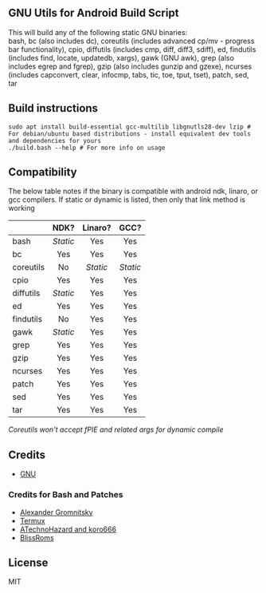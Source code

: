 ## GNU Utils for Android Build Script ##

This will build any of the following static GNU binaries:<br/>
bash, bc (also includes dc), coreutils (includes advanced cp/mv - progress bar functionality), cpio, diffutils (includes cmp, diff, diff3, sdiff), ed, findutils (includes find, locate, updatedb, xargs), gawk (GNU awk), grep (also includes egrep and fgrep), gzip (also includes gunzip and gzexe), ncurses (includes capconvert, clear, infocmp, tabs, tic, toe, tput, tset), patch, sed, tar

## Build instructions

```
sudo apt install build-essential gcc-multilib libgnutls28-dev lzip # For debian/ubuntu based distributions - install equivalent dev tools and dependencies for yours
./build.bash --help # For more info on usage
```

## Compatibility

The below table notes if the binary is compatible with android ndk, linaro, or gcc compilers. If static or dynamic is listed, then only that link method is working

|           | NDK?    | Linaro? | GCC?   |
| --------- |:-------:|:-------:|:------:|
| bash      | *Static*  | Yes     | Yes    |
| bc        | Yes     | Yes     | Yes    |
| coreutils | No      | *Static*  | *Static* |
| cpio      | Yes     | Yes     | Yes    |
| diffutils | *Static*  | Yes     | Yes    |
| ed        | Yes     | Yes     | Yes    |
| findutils | No      | Yes     | Yes    |
| gawk      | *Static*  | Yes     | Yes    |
| grep      | Yes       | Yes     | Yes    |
| gzip      | Yes     | Yes     | Yes    |
| ncurses   | Yes     | Yes     | Yes    |
| patch     | Yes     | Yes     | Yes    |
| sed       | Yes     | Yes     | Yes    |
| tar       | Yes     | Yes     | Yes    |
*Coreutils won't accept fPIE and related args for dynamic compile*

## Credits

* [GNU](https://www.gnu.org/software/)

### Credits for Bash and Patches

* [Alexander Gromnitsky](https://github.com/gromnitsky/bash-on-android)
* [Termux](https://github.com/termux/termux-packages/tree/master/packages/bash)
* [ATechnoHazard and koro666](https://github.com/ATechnoHazard/bash_patches)
* [BlissRoms](https://github.com/BlissRoms/platform_external_bash)
  
## License

  MIT
